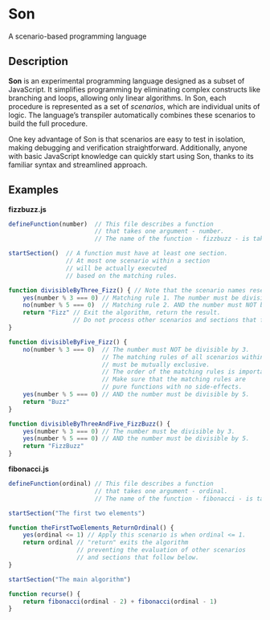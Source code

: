 # Son
A scenario-based programming language

## Description

**Son** is an experimental programming language designed as a subset of JavaScript. It simplifies programming by eliminating complex constructs like branching and loops, allowing only linear algorithms. In Son, each procedure is represented as a set of *scenarios*, which are individual units of logic. The language’s transpiler automatically combines these scenarios to build the full procedure.

One key advantage of Son is that scenarios are easy to test in isolation, making debugging and verification straightforward. Additionally, anyone with basic JavaScript knowledge can quickly start using Son, thanks to its familiar syntax and streamlined approach.

## Examples

**fizzbuzz.js**
```javascript
defineFunction(number)  // This file describes a function 
                        // that takes one argument - number.
                        // The name of the function - fizzbuzz - is taken from the filename.

startSection()  // A function must have at least one section.
                // At most one scenario within a section
                // will be actually executed
                // based on the matching rules.

function divisibleByThree_Fizz() { // Note that the scenario names resemble unit-test names.
    yes(number % 3 === 0) // Matching rule 1. The number must be divisible by 3.
    no(number % 5 === 0)  // Matching rule 2. AND the number must NOT be divisible by 5.
    return "Fizz" // Exit the algorithm, return the result.
                  // Do not process other scenarios and sections that follow below.
}

function divisibleByFive_Fizz() {
    no(number % 3 === 0)  // The number must NOT be divisible by 3.
                          // The matching rules of all scenarios within one section
                          // must be mutually exclusive.
                          // The order of the matching rules is important.
                          // Make sure that the matching rules are
                          // pure functions with no side-effects.
    yes(number % 5 === 0) // AND the number must be divisible by 5.
    return "Buzz"
}

function divisibleByThreeAndFive_FizzBuzz() {
    yes(number % 3 === 0) // The number must be divisible by 3.
    yes(number % 5 === 0) // AND the number must be divisible by 5.
    return "FizzBuzz"
}
```

**fibonacci.js**
```javascript
defineFunction(ordinal) // This file describes a function 
                        // that takes one argument - ordinal.
                        // The name of the function - fibonacci - is taken from the filename.

startSection("The first two elements")

function theFirstTwoElements_ReturnOrdinal() {
    yes(ordinal <= 1) // Apply this scenario is when ordinal <= 1.
    return ordinal // "return" exits the algorithm
                   // preventing the evaluation of other scenarios
                   // and sections that follow below.
}

startSection("The main algorithm")

function recurse() {
    return fibonacci(ordinal - 2) + fibonacci(ordinal - 1)
}
```
